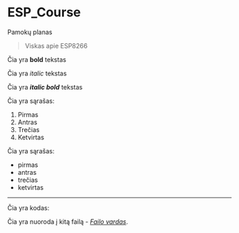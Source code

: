 # ESP_Course
Pamokų planas

> Viskas apie ESP8266

Čia yra __bold__ tekstas

Čia yra _italic_ tekstas

Čia yra ___italic bold___ tekstas

Čia yra sąrašas:
1. Pirmas
2. Antras
3. Trečias
4. Ketvirtas

Čia yra sąrašas:
 - pirmas
 - antras
 - trečias
 - ketvirtas

____

Čia yra kodas:
    <html>
      <head>
      </head>
    </html>

Čia yra nuoroda į kitą failą - *[Failo vardas](01-pamoka.md)*.
